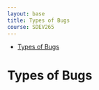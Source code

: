 ```yaml
---
layout: base
title: Types of Bugs
course: SDEV265
---
```


- [Types of Bugs](#types-of-bugs)

# Types of Bugs

<!--

compile time vs runtime vs logic errors

cost of silent fail

-->
